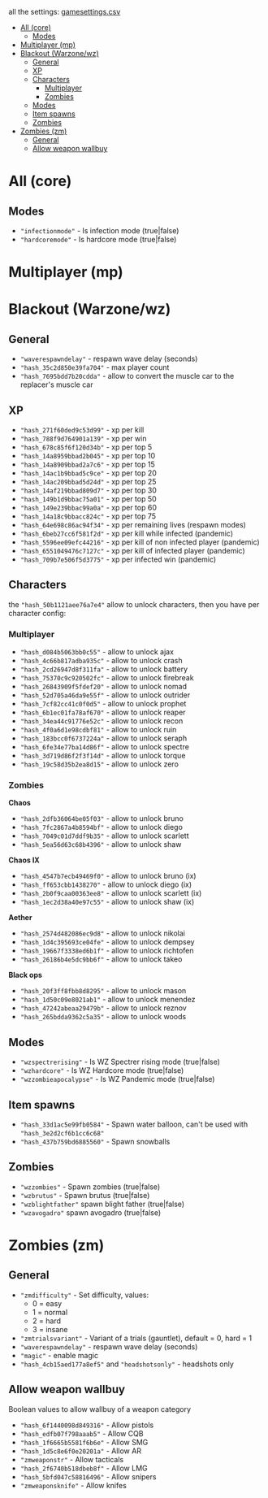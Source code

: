all the settings: [gamesettings.csv](gamesettings.csv)

- [All (core)](#all-core)
  - [Modes](#modes)
- [Multiplayer (mp)](#multiplayer-mp)
- [Blackout (Warzone/wz)](#blackout-warzonewz)
  - [General](#general)
  - [XP](#xp)
  - [Characters](#characters)
    - [Multiplayer](#multiplayer)
    - [Zombies](#zombies)
  - [Modes](#modes-1)
  - [Item spawns](#item-spawns)
  - [Zombies](#zombies-1)
- [Zombies (zm)](#zombies-zm)
  - [General](#general-1)
  - [Allow weapon wallbuy](#allow-weapon-wallbuy)

# All (core)

## Modes

- `"infectionmode"` - Is infection mode (true|false)
- `"hardcoremode"` - Is hardcore mode (true|false)

# Multiplayer (mp)

# Blackout (Warzone/wz)

## General

- `"waverespawndelay"` - respawn wave delay (seconds)
- `"hash_35c2d850e39fa704"` - max player count
- `"hash_7695bdd7b20cdda"` - allow to convert the muscle car to the replacer's muscle car

## XP

- `"hash_271f60ded9c53d99"` - xp per kill
- `"hash_788f9d764901a139"` - xp per win
- `"hash_678c85f6f120d34b"` - xp per top 5
- `"hash_14a8959bbad2b045"` - xp per top 10
- `"hash_14a8909bbad2a7c6"` - xp per top 15
- `"hash_14ac1b9bbad5c9ce"` - xp per top 20
- `"hash_14ac209bbad5d24d"` - xp per top 25
- `"hash_14af219bbad809d7"` - xp per top 30
- `"hash_149b1d9bbac75a01"` - xp per top 50
- `"hash_149e239bbac99a0a"` - xp per top 60
- `"hash_14a18c9bbacc824c"` - xp per top 75
- `"hash_64e698c86ac94f34"` - xp per remaining lives (respawn modes)
- `"hash_6beb27cc6f581f2d"` - xp per kill while infected (pandemic)
- `"hash_5596ee09efc44216"` - xp per kill of non infected player (pandemic)
- `"hash_6551049476c7127c"` - xp per kill of infected player (pandemic)
- `"hash_709b7e506f5d3775"` - xp per infected win (pandemic)

## Characters

the `"hash_50b1121aee76a7e4"` allow to unlock characters, then you have per character config:

### Multiplayer

- `"hash_d084b5063bb0c55"` - allow to unlock ajax
- `"hash_4c66b817adba935c"` - allow to unlock crash
- `"hash_2cd26947d8f311fa"` - allow to unlock battery
- `"hash_75370c9c920502fc"` - allow to unlock firebreak
- `"hash_26843909f5fdef20"` - allow to unlock nomad
- `"hash_52d705a46da9e55f"` - allow to unlock outrider
- `"hash_7cf82cc41c0f0d5"` - allow to unlock prophet
- `"hash_6b1ec01fa78af670"` - allow to unlock reaper
- `"hash_34ea44c91776e52c"` - allow to unlock recon
- `"hash_4f0a6d1e98cdbf81"` - allow to unlock ruin
- `"hash_183bcc0f6737224a"` - allow to unlock seraph
- `"hash_6fe34e77ba14d86f"` - allow to unlock spectre
- `"hash_3d719d86f2f3f14d"` - allow to unlock torque
- `"hash_19c58d35b2ea8d15"` - allow to unlock zero

### Zombies

**Chaos**

- `"hash_2dfb36064be05f03"` - allow to unlock bruno
- `"hash_7fc2867a4b8594bf"` - allow to unlock diego
- `"hash_7049c01d7ddf9b35"` - allow to unlock scarlett
- `"hash_5ea56d63c68b4396"` - allow to unlock shaw

**Chaos IX**

- `"hash_4547b7ecb49469f0"` - allow to unlock bruno (ix)
- `"hash_ff653cbb1438270"` - allow to unlock diego (ix)
- `"hash_2b0f9caa00363ee8"` - allow to unlock scarlett (ix)
- `"hash_1ec2d38a40e97c55"` - allow to unlock shaw (ix)

**Aether**

- `"hash_2574d482086ec9d8"` - allow to unlock nikolai
- `"hash_1d4c395693ce04fe"` - allow to unlock dempsey
- `"hash_19667f3338ed6b1f"` - allow to unlock richtofen
- `"hash_26186b4e5dc9bb6f"` - allow to unlock takeo

**Black ops**

- `"hash_20f3ff8fbb8d8295"` - allow to unlock mason
- `"hash_1d50c09e8021ab1"` - allow to unlock menendez
- `"hash_47242abeaa29479b"` - allow to unlock reznov
- `"hash_265bdda9362c5a35"` - allow to unlock woods

## Modes

- `"wzspectrerising"` - Is WZ Spectrer rising mode (true|false)
- `"wzhardcore"` - Is WZ Hardcore mode (true|false)
- `"wzzombieapocalypse"` - Is WZ Pandemic mode (true|false)

## Item spawns

- `"hash_33d1ac5e99fb0584"` - Spawn water balloon, can't be used with `"hash_3e2d2cf6b1cc6c68"`
- `"hash_437b759bd6885560"` - Spawn snowballs

## Zombies

- `"wzzombies"` - Spawn zombies (true|false)
- `"wzbrutus"` - Spawn brutus (true|false)
- `"wzblightfather"` spawn blight father (true|false)
- `"wzavogadro"` spawn avogadro (true|false)

# Zombies (zm)

## General

- `"zmdifficulty"` - Set difficulty, values:
  - 0 = easy
  - 1 = normal
  - 2 = hard
  - 3 = insane
- `"zmtrialsvariant"` - Variant of a trials (gauntlet), default = 0, hard = 1
- `"waverespawndelay"` - respawn wave delay (seconds)
- `"magic"` - enable magic
- `"hash_4cb15aed177a8ef5"` and `"headshotsonly"` - headshots only

## Allow weapon wallbuy

Boolean values to allow wallbuy of a weapon category

- `"hash_6f1440098d849316"` - Allow pistols
- `"hash_edfb07f798aaab5"` - Allow CQB
- `"hash_1f6665b5581f6b6e"` - Allow SMG
- `"hash_1d5c8e6f0e20201a"` - Allow AR
- `"zmweaponstr"` - Allow tacticals
- `"hash_2f6740b518dbeb8f"` - Allow LMG
- `"hash_5bfd047c58816496"` - Allow snipers
- `"zmweaponsknife"` - Allow knifes
